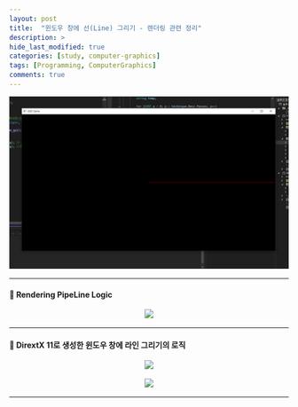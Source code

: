 ```yaml
---
layout: post
title:  "윈도우 창에 선(Line) 그리기 - 렌더링 관련 정리"
description: >
hide_last_modified: true
categories: [study, computer-graphics]
tags: [Programming, ComputerGraphics]
comments: true
---
```


<p align="center">
  <img src="../../../assets/img/blog/computer_graphics/window_line.png" style="width: 832px; height: auto;" >
</p>

<!-- <span style="color:darkgray; font-size:14px;"> 이미지 출처 : </span> -->

-----

#### 📼 Rendering PipeLine Logic


<p align="center">
  <img src="../../../assets/img/blog/computer_graphics/rendering_summury1.png" style="width: 832px; height: auto;" />
</p>

-----

#### 📼 DirextX 11로 생성한 윈도우 창에 라인 그리기의 로직
<p align="center">
  <img src="../../../assets/img/blog/computer_graphics/rendering_summury2.png" style="width: 832px; height: auto;" />
</p>

<p align="center">
  <img src="../../../assets/img/blog/computer_graphics/rendering_summury3.png" style="width: 832px; height: auto;" />
</p>

-----